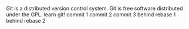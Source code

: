 Git is a distributed version control system. 
Git is free software distributed under the GPL. 
learn git!
commit 1
commit 2
commit 3
behind rebase 1
behind rebase 2
